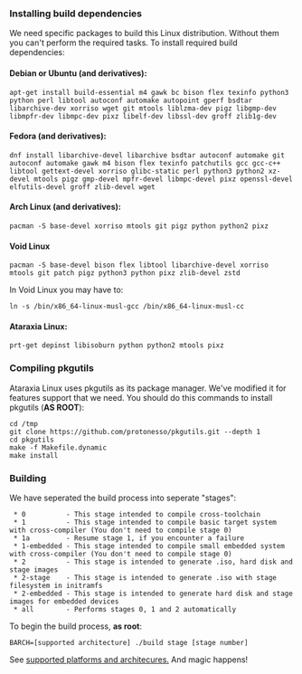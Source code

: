 ### Installing build dependencies
We need specific packages to build this Linux distribution. Without them you can't perform the required tasks. To install required build dependencies:
#### Debian or Ubuntu (and derivatives):
```
apt-get install build-essential m4 gawk bc bison flex texinfo python3 python perl libtool autoconf automake autopoint gperf bsdtar libarchive-dev xorriso wget git mtools liblzma-dev pigz libgmp-dev libmpfr-dev libmpc-dev pixz libelf-dev libssl-dev groff zlib1g-dev
```
#### Fedora (and derivatives):
```
dnf install libarchive-devel libarchive bsdtar autoconf automake git autoconf automake gawk m4 bison flex texinfo patchutils gcc gcc-c++ libtool gettext-devel xorriso glibc-static perl python3 python2 xz-devel mtools pigz gmp-devel mpfr-devel libmpc-devel pixz openssl-devel elfutils-devel groff zlib-devel wget
```
#### Arch Linux (and derivatives):
```
pacman -S base-devel xorriso mtools git pigz python python2 pixz
```
#### Void Linux
```
pacman -S base-devel bison flex libtool libarchive-devel xorriso mtools git patch pigz python3 python pixz zlib-devel zstd
```
  In Void Linux you may have to:
```
ln -s /bin/x86_64-linux-musl-gcc /bin/x86_64-linux-musl-cc
```
#### Ataraxia Linux:
```
prt-get depinst libisoburn python python2 mtools pixz
```

### Compiling pkgutils
Ataraxia Linux uses pkgutils as its package manager. We've modified it for features support that we need. You should do this commands to install pkgutils (**AS ROOT**):
```
cd /tmp
git clone https://github.com/protonesso/pkgutils.git --depth 1
cd pkgutils
make -f Makefile.dynamic
make install
```

### Building
We have seperated the build process into seperate "stages":
```
 * 0          - This stage intended to compile cross-toolchain
 * 1          - This stage intended to compile basic target system with cross-compiler (You don't need to compile stage 0)
 * 1a         - Resume stage 1, if you encounter a failure 
 * 1-embedded - This stage intended to compile small embedded system with cross-compiler (You don't need to compile stage 0)
 * 2          - This stage is intended to generate .iso, hard disk and stage images
 * 2-stage    - This stage is intended to generate .iso with stage filesystem in initramfs
 * 2-embedded - This stage is intended to generate hard disk and stage images for embedded devices
 * all        - Performs stages 0, 1 and 2 automatically

```
To begin the build process, **as root**:
```
BARCH=[supported architecture] ./build stage [stage number]
```
See [supported platforms and architecures.](platforms.md)
And magic happens!
